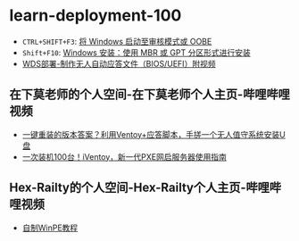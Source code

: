 # learn-deployment-100

* `CTRL+SHIFT+F3`: [将 Windows 启动至审核模式或 OOBE](https://learn.microsoft.com/zh-cn/windows-hardware/manufacture/desktop/boot-windows-to-audit-mode-or-oobe?view=windows-11)
* `Shift+F10`: [Windows 安装：使用 MBR 或 GPT 分区形式进行安装](https://learn.microsoft.com/zh-cn/windows-hardware/manufacture/desktop/windows-setup-installing-using-the-mbr-or-gpt-partition-style?view=windows-11)
* [WDS部署-制作无人自动应答文件（BIOS/UEFI）附视频](https://blog.csdn.net/u014588173/article/details/133276781 )


## 在下莫老师的个人空间-在下莫老师个人主页-哔哩哔哩视频

* [一键重装的版本答案？利用Ventoy+应答脚本，手搓一个无人值守系统安装U盘](https://www.bilibili.com/video/BV12w411w7ju)
* [一次装机100台！iVentoy，新一代PXE网启服务器使用指南](https://www.bilibili.com/video/BV1hP411e7HD/)

## Hex-Railty的个人空间-Hex-Railty个人主页-哔哩哔哩视频

* [自制WinPE教程](https://space.bilibili.com/495022394/channel/seriesdetail?sid=2031798)
